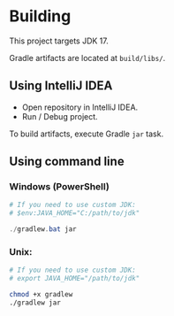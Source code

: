 # Building

This project targets JDK 17.

Gradle artifacts are located at `build/libs/`. 

## Using IntelliJ IDEA

* Open repository in IntelliJ IDEA.
* Run / Debug project.

To build artifacts, execute Gradle `jar` task.

## Using command line

### Windows (PowerShell)

```powershell
# If you need to use custom JDK:
# $env:JAVA_HOME="C:/path/to/jdk"

./gradlew.bat jar
```

### Unix:
```bash
# If you need to use custom JDK:
# export JAVA_HOME="/path/to/jdk"

chmod +x gradlew
./gradlew jar
```
